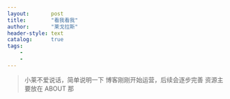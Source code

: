 ```yaml
---
layout:       post
title:        "看我看我"
author:       "莱戈拉斯"
header-style: text
catalog:      true
tags:
    - 
    - 
---
```


>小莱不爱说话，简单说明一下
>博客刚刚开始运营，后续会逐步完善
>资源主要放在 ABOUT 那